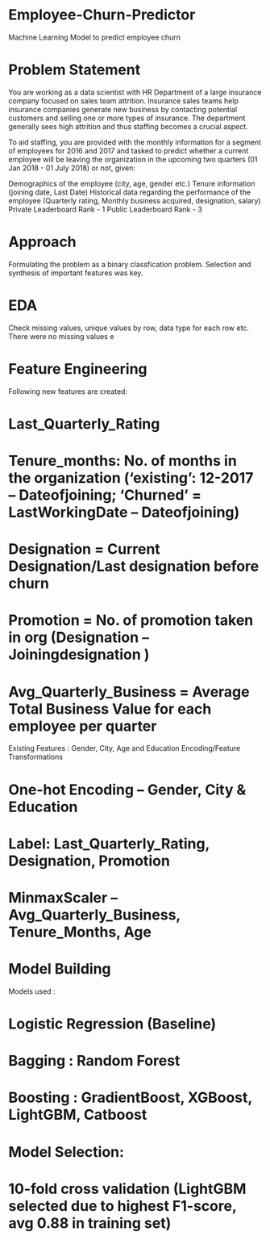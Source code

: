 # Employee-Churn-Predictor
Machine Learning Model to predict employee churn

# Problem Statement
You are working as a data scientist with HR Department of a large insurance company focused on sales team attrition. Insurance sales teams help insurance companies generate new business by contacting potential customers and selling one or more types of insurance. The department generally sees high attrition and thus staffing becomes a crucial aspect.

To aid staffing, you are provided with the monthly information for a segment of employees for 2016 and 2017 and tasked to predict whether a current employee will be leaving the organization in the upcoming two quarters (01 Jan 2018 - 01 July 2018) or not, given:

Demographics of the employee (city, age, gender etc.)
Tenure information (joining date, Last Date)
Historical data regarding the performance of the employee (Quarterly rating, Monthly business acquired, designation, salary)
Private Leaderboard Rank - 1
Public Leaderboard Rank - 3

# Approach
Formulating the problem as a binary classfication problem. Selection and synthesis of important features was key.

# EDA 
Check missing values, unique values by row, data type for each row etc. There were no missing values e

# Feature Engineering
Following new features are created:
#	Last_Quarterly_Rating
#	Tenure_months: No. of months in the organization (‘existing’: 12-2017 – Dateofjoining; ‘Churned’ = LastWorkingDate – Dateofjoining)
#	Designation = Current Designation/Last designation before churn
#	Promotion = No.  of promotion taken in org (Designation – Joiningdesignation )
#	Avg_Quarterly_Business = Average Total Business Value for each employee per quarter
Existing Features : Gender, City, Age and Education 
Encoding/Feature Transformations

#	One-hot Encoding – Gender, City & Education
#	Label: Last_Quarterly_Rating, Designation, Promotion
#	MinmaxScaler – Avg_Quarterly_Business, Tenure_Months, Age

# Model Building
Models used :
#	Logistic Regression (Baseline)
#	Bagging : Random Forest
#	Boosting : GradientBoost, XGBoost, LightGBM, Catboost

# Model Selection:
# 10-fold cross validation (LightGBM selected due to highest F1-score, avg 0.88 in training set)


